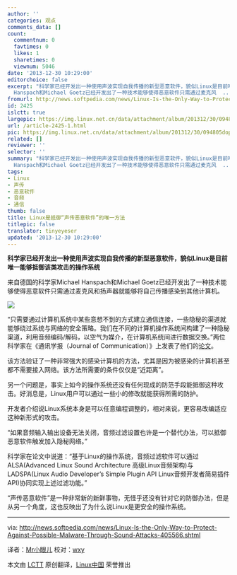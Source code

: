 ```yaml
---
author: ''
categories: 观点
comments_data: []
count:
  commentnum: 0
  favtimes: 0
  likes: 1
  sharetimes: 0
  viewnum: 5046
date: '2013-12-30 10:29:00'
editorchoice: false
excerpt: "科学家已经开发出一种使用声波实现自我传播的新型恶意软件，貌似Linux是目前唯一能够抵御该类攻击的操作系统\r\n来自德国的科学家Michael
  Hanspach和Michael Goetz已经开发出了一种技术能够使得恶意软件只需通过麦克风  ..."
fromurl: http://news.softpedia.com/news/Linux-Is-the-Only-Way-to-Protect-Against-Possible-Malware-Through-Sound-Attacks-405566.shtml
id: 2425
islctt: true
largepic: https://img.linux.net.cn/data/attachment/album/201312/30/094805dopko981k65fbff9.jpg
url: /article-2425-1.html
pic: https://img.linux.net.cn/data/attachment/album/201312/30/094805dopko981k65fbff9.jpg.thumb.jpg
related: []
reviewer: ''
selector: ''
summary: "科学家已经开发出一种使用声波实现自我传播的新型恶意软件，貌似Linux是目前唯一能够抵御该类攻击的操作系统\r\n来自德国的科学家Michael
  Hanspach和Michael Goetz已经开发出了一种技术能够使得恶意软件只需通过麦克风  ..."
tags:
- Linux
- 声传
- 恶意软件
- 音频
- 通信
thumb: false
title: Linux是抵御“声传恶意软件”的唯一方法
titlepic: false
translator: tinyeyeser
updated: '2013-12-30 10:29:00'
---
```


**科学家已经开发出一种使用声波实现自我传播的新型恶意软件，貌似Linux是目前唯一能够抵御该类攻击的操作系统**


来自德国的科学家Michael Hanspach和Michael Goetz已经开发出了一种技术能够使得恶意软件只需通过麦克风和扬声器就能够将自己传播感染到其他计算机。


![](/data/attachment/album/201312/30/094805dopko981k65fbff9.jpg)


“只需要通过计算机系统中某些意想不到的方式建立通信连接，一些隐秘的渠道就能够绕过系统与网络的安全策略。我们在不同的计算机操作系统间构建了一种隐秘渠道，利用音频编码/解码，以空气为媒介，在计算机系统间进行数据交换。”两位科学家在《通讯学报（Journal of Communication）》上发表了他们的[论文](http://www.jocm.us/index.php?m=content&c=index&a=show&catid=124&id=600)。


该方法验证了一种非常强大的感染计算机的方法，尤其是因为被感染的计算机甚至都不需要接入网络。该方法所需要的条件仅仅是“近距离”。


另一个问题是，事实上如今的操作系统还没有任何现成的防范手段能抵御这种攻击。好消息是，Linux用户可以通过一些小的修改就能获得所需的防护。


开发者介绍说Linux系统本身是可以任意编程调整的，相对来说，更容易改编适应这种新形式的攻击。


“如果音频输入输出设备无法关闭，音频过滤设置也许是一个替代办法，可以抵御恶意软件触发加入隐秘网络。”


科学家在论文中说道：“基于Linux的操作系统，音频过滤软件可以通过ALSA(Advanced Linux Sound Architecture 高级Linux音频架构)与LADSPA(Linux Audio Developer’s Simple Plugin API Linux音频开发者简易插件API)协同实现上述过滤功能。”


“声传恶意软件”是一种非常新的新鲜事物，无怪乎还没有针对它的防御办法，但是从另一个角度，这也反映出了为什么说Linux是更安全的操作系统。




---


via: <http://news.softpedia.com/news/Linux-Is-the-Only-Way-to-Protect-Against-Possible-Malware-Through-Sound-Attacks-405566.shtml>


译者：[Mr小眼儿](https://blog.csdn.net/tinyeyeser) 校对：[wxy](https://github.com/wxy)


本文由 [LCTT](https://github.com/LCTT/TranslateProject) 原创翻译，[Linux中国](http://linux.cn/) 荣誉推出